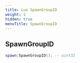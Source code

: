 ```yaml
---
title: Lua SpawnGroupID
weight: 1
hidden: true
menuTitle: SpawnGroupID
---
```

## SpawnGroupID
```lua
spawn:SpawnGroupID(); -- uint32
```